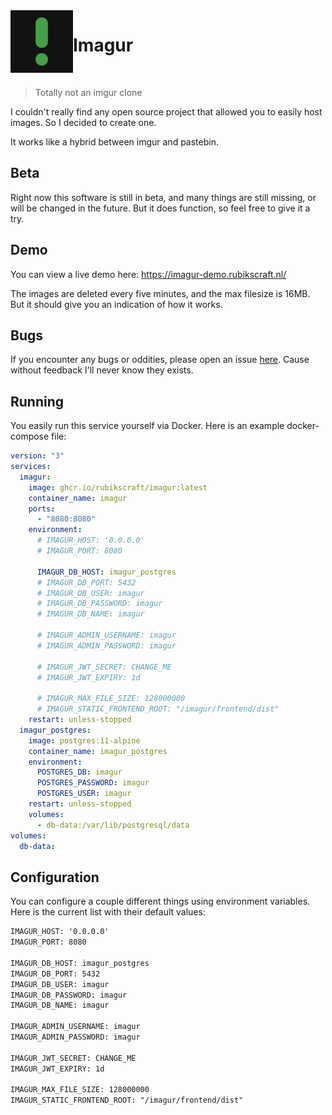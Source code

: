 <img align="left" width="100" height="100" src="branding/logo/imagur.svg"/>

# Imagur

<br>

> Totally not an imgur clone

I couldn't really find any open source project that allowed you to easily host images. So I decided to create one.

It works like a hybrid between imgur and pastebin.

## Beta

Right now this software is still in beta, and many things are still missing, or will be changed in the future.
But it does function, so feel free to give it a try.

## Demo

You can view a live demo here: <https://imagur-demo.rubikscraft.nl/>

The images are deleted every five minutes, and the max filesize is 16MB. But it should give you an indication of how it works.

## Bugs

If you encounter any bugs or oddities, please open an issue [here](https://github.com/rubikscraft/Imagur/issues). Cause without feedback I'll never know they exists.

## Running

You easily run this service yourself via Docker. Here is an example docker-compose file:

```yaml
version: "3"
services:
  imagur:
    image: ghcr.io/rubikscraft/imagur:latest
    container_name: imagur
    ports:
      - "8080:8080"
    environment:
      # IMAGUR_HOST: '0.0.0.0'
      # IMAGUR_PORT: 8080

      IMAGUR_DB_HOST: imagur_postgres
      # IMAGUR_DB_PORT: 5432
      # IMAGUR_DB_USER: imagur
      # IMAGUR_DB_PASSWORD: imagur
      # IMAGUR_DB_NAME: imagur

      # IMAGUR_ADMIN_USERNAME: imagur
      # IMAGUR_ADMIN_PASSWORD: imagur

      # IMAGUR_JWT_SECRET: CHANGE_ME
      # IMAGUR_JWT_EXPIRY: 1d

      # IMAGUR_MAX_FILE_SIZE: 128000000
      # IMAGUR_STATIC_FRONTEND_ROOT: "/imagur/frontend/dist"
    restart: unless-stopped
  imagur_postgres:
    image: postgres:11-alpine
    container_name: imagur_postgres
    environment:
      POSTGRES_DB: imagur
      POSTGRES_PASSWORD: imagur
      POSTGRES_USER: imagur
    restart: unless-stopped
    volumes:
      - db-data:/var/lib/postgresql/data
volumes:
  db-data:
```

## Configuration

You can configure a couple different things using environment variables. Here is the current list with their default values:

```txt
IMAGUR_HOST: '0.0.0.0'
IMAGUR_PORT: 8080

IMAGUR_DB_HOST: imagur_postgres
IMAGUR_DB_PORT: 5432
IMAGUR_DB_USER: imagur
IMAGUR_DB_PASSWORD: imagur
IMAGUR_DB_NAME: imagur

IMAGUR_ADMIN_USERNAME: imagur
IMAGUR_ADMIN_PASSWORD: imagur

IMAGUR_JWT_SECRET: CHANGE_ME
IMAGUR_JWT_EXPIRY: 1d

IMAGUR_MAX_FILE_SIZE: 128000000
IMAGUR_STATIC_FRONTEND_ROOT: "/imagur/frontend/dist"
```
